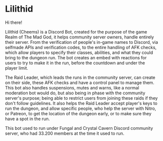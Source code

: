 # Lilithid

Hi there!

Lilithid (Cheems) is a Discord Bot, created for the purpose of the game Realm of The Mad God, it helps community server owners, handle entirely their server.
From the verification of people's in-game names to Discord, via selfmade APIs and verification codes, to the entire handling of AFK checks, which allow players to specify their classes, abilities, and what they could bring to the dungeon run.
The bot creates an embed with reactions for users to try to make it in the run, before the countdown and under the player limit.

The Raid Leader, which leads the runs in the community server, can create on their side, these AFK checks and have a control panel to manage them.
This bot also handles suspensions, mutes and warns, like a normal moderation bot would do, but also being in phase with the community server's purpose; being able to restrict users from joining these raids if they don't follow guidelines.
It also helps the Raid Leader accept player's keys to run the dungeon, and allow specific people, who help the server with Nitro, or Patreon, to get the location of the dungeon early, or to make sure they have a spot in the run.

This bot used to run under Fungal and Crystal Cavern Discord community server, who had 33.200 members at the time it used to run.
